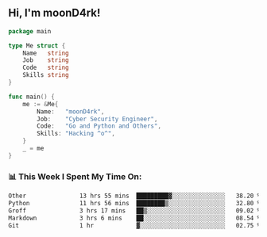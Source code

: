 <h2> Hi, I'm moonD4rk!</h2>

```go
package main

type Me struct {
	Name   string
	Job    string
	Code   string
	Skills string
}

func main() {
	me := &Me{
		Name:   "moonD4rk",
		Job:    "Cyber Security Engineer",
		Code:   "Go and Python and Others",
		Skills: "Hacking ^o^",
	}
	_ = me
}
```

<h3>📊 This Week I Spent My Time On:</h3>
<!-- <img align='right' src="https://github-readme-stats.vercel.app/api?username=moond4rk&show_icons=true&theme=radical", width="300" height="150"> -->

<!--START_SECTION:waka-->

```txt
Other               13 hrs 55 mins  █████████▓░░░░░░░░░░░░░░░   38.20 %
Python              11 hrs 56 mins  ████████▒░░░░░░░░░░░░░░░░   32.80 %
Groff               3 hrs 17 mins   ██▒░░░░░░░░░░░░░░░░░░░░░░   09.02 %
Markdown            3 hrs 6 mins    ██░░░░░░░░░░░░░░░░░░░░░░░   08.54 %
Git                 1 hr            ▓░░░░░░░░░░░░░░░░░░░░░░░░   02.75 %
```

<!--END_SECTION:waka-->

